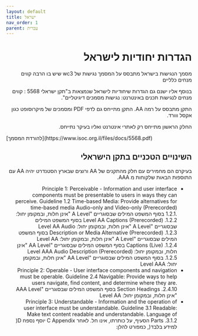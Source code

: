 ```yaml
---
layout: default
title: ישראל
nav_order: 1
parent: עברית
---
```

<div dir="rtl">
<h1>
הגדרות יחודיות לישראל
</h1>

מסמך הנגישות בישראל מתבסס על המסמך נגישות של wc3 שיש בו הרבה קווים מנחים כלליים

 בנוסף אליו ישנם גם הגדרות שיחודיות לישראל שנמצאות ב"תקן ישראלי 5568   : קווים מנחים לנגישות תכנים באינטרנט: נגישות מסמכים דיגיטליים".

התקן מתבסס על רמה AA.
התקן מתייחס גם לדפי PDF ומסמכים של מיקרוסופט כגון אקסל ווורד.

החלק הראשון מתייחס רק לאתרי אינטרנט ואליו בעיקר נתייחס.
<div dir="ltr">
 [להורדת המסמך](https://www.isoc.org.il/files/docs/5568.pdf)
</div>
 
 <h2>
 השינויים הטכניים בתקן הישראלי
 </h2>

בעיקרם הם מחמירים עם חלק מהתקנים של AA ורוצים שבארץ הסטנדרט יהיה AA עם התוספות הבאות שלקוחות מ AAA.


- Principle 1: Perceivable - Information and user interface components must be presentable
to users in ways they can perceive.
Guideline 1.2 Time-based Media: Provide alternatives for time-based media
Audio-only and Video-only (Prerecorded)\
.1.2.1
בסוף המשפט המילים שבסוגריים "A Level "אינן חלות, ובמקומן יחול:
Level AA
Captions (Prerecorded) .1.2.2
בסוף המשפט המילים שבסוגריים "A Level "אינן חלות, ובמקומן יחול:
Level AA
Audio Description or Media Alternative (Prerecorded) .1.2.3
בסוף המשפט המילים שבסוגריים "A Level "אינן חלות, ובמקומן יחול:
Level AA
Captions (Live) .1.2.4
בסוף המשפט המילים שבסוגריים "AA Level "אינן חלות, ובמקומן יחול:
Level AAA
Audio Description (Prerecorded) .1.2.5
בסוף המשפט המילים שבסוגריים "AA Level "אינן חלות, ובמקומן יחול:
Level AAA
- Principle 2: Operable - User interface components and navigation must be operable.
Guideline 2.4 Navigable: Provide ways to help users navigate, find content,
and determine where they are.
Section Headings .2.4.10
בסוף המשפט המילים שבסוגריים "AAA Level "אינן חלות, ובמקומן יחול:
Level AA
- Principle 3: Understandable - Information and the operation of user interface
must be understandable.
Guideline 3.1 Readable: Make text content readable and understandable.
Language of Parts .3.1.2
הסעיף, על כותרתו, אינו חל.
  לאחר C Appendix יוסף נספח D( למידע בלבד(, כמפורט להלן:

</div>